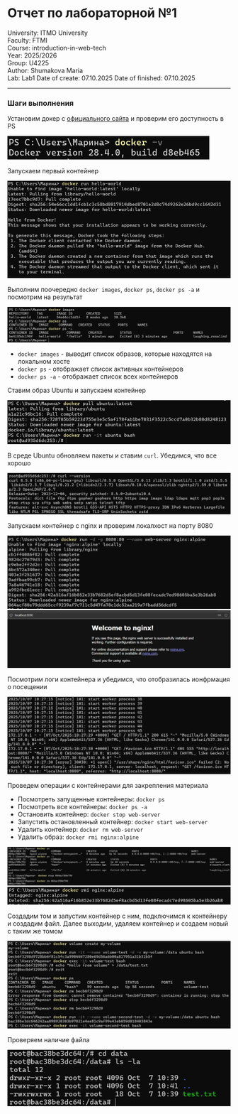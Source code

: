 # Отчет по лабораторной №1

University: ITMO University  
Faculty: FTMI  
Course: introduction-in-web-tech  
Year: 2025/2026  
Group: U4225  
Author: Shumakova Maria  
Lab: Lab1 
Date of create: 07.10.2025
Date of finished: 07.10.2025

---
### Шаги выполнения

Установим докер с [официального сайта](https://www.docker.com/) и проверим его доступность в PS

![img](./img/image1.png)

Запускаем первый контейнер

![img](./img/image2.png)

Выполним поочередно `docker images`, `docker ps`, `docker ps -a` и посмотрим на результат

![img](./img/image3.png)

- `docker images` - выводит список образов, которые находятся на локальном хосте
- `docker ps` - отображает список активных контейнеров
- `docker ps -a` - отображает список всех контейнеров

Ставим образ Ubuntu и запускаем контейнер

![img](./img/image4.png)

В среде Ubuntu обновляем пакеты и ставим `curl`. Убедимся, что все хорошо

![img](./img/image5.png)

Запускаем контейнер с nginx и проверим локалхост на порту 8080

![img](./img/image6.png)  
![img](./img/image7.png)

Посмотрим логи контейнера и убедимся, что отобразилась ионфрмация о посещении

![img](./img/image8.png)

Проведем операции с контейнерами для закрепления материала  

- Посмотреть запущенные контейнеры: `docker ps`
- Посмотреть все контейнеры: `docker ps -a`
- Остановить контейнер: `docker stop web-server`
- Запустить остановленный контейнер: `docker start web-server`
- Удалить контейнер: `docker rm web-server`
- Удалить образ: `docker rmi nginx:alpine`

![img](./img/image9.png)  
![img](./img/image10.png)

Создадим том и запустим контейнер с ним, подключимся к контейнеру и создадим файл. Далее выходим, удаляем контейнер и создаем новый с таким же томом

![img](./img/image11.png)

Проверяем наличие файла

![img](./img/image12.png)
